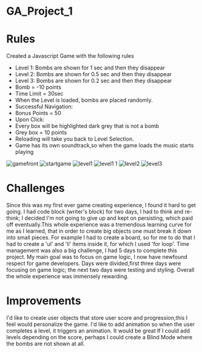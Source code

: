 # GA_Project_1

# Rules

Created a Javascript Game with the following rules

* Level 1: Bombs are shown for 1 sec and then they disappear
* Level 2: Bombs are shown for 0.5 sec and then they disappear
* Level 3: Bombs are shown for 0.2 sec and then they disappear
* Bomb = -10 points
* Time Limit = 30sec
* When the Level is loaded, bombs are placed randomly.
* Successful Navigation:
* Bonus Points = 50
* Upon Click:
* Every box will be highlighted dark grey that is not a bomb
* Grey box = 10 points
* Reloading will take you back to Level Selection.
* Game has its own soundtrack,so when the game loads the music starts playing

![gamefront](https://user-images.githubusercontent.com/25141069/27951068-79a5c116-62b8-11e7-8fa9-7ff71e7be6b4.png)
![startgame](https://user-images.githubusercontent.com/25141069/27954170-a6187ba2-62c3-11e7-954a-c75e028d2ba4.png)
![level1](https://user-images.githubusercontent.com/25141069/27951388-99ea805a-62b9-11e7-826d-05a79d2849e9.png)
![level1 1](https://user-images.githubusercontent.com/25141069/27951406-abed7596-62b9-11e7-9705-8fcc1edfeb9d.png)
![level2](https://user-images.githubusercontent.com/25141069/27951309-5011bf7a-62b9-11e7-878b-67a0cb246aab.png)
![level3](https://user-images.githubusercontent.com/25141069/27951510-0f5a7584-62ba-11e7-96e7-d0cd5ae508e2.png)

# Challenges

Since this was my first ever game creating experience, I found it hard
to get going. I had code block (writer's block) for two days, I had to
think and re-think; I decided I'm not going to give up and kept on persisting,
which paid off eventually.This whole experience was a tremendous learning curve
for me as I learned, that in order to create big objects one must break it down
into small pieces. For example I had to create a board, so for me to do that I
had to create a 'ul' and 'li' items inside it, for which I used 'for loop'.
Time management was also a big challenge, I had 5 days to complete this
project. My main goal was to focus on game logic, I now have newfound respect
for game developers. Days were divided,first three days were focusing on
game logic; the next two days were testing and styling. Overall the whole
experience was immensely rewarding.

# Improvements

I'd like to create user objects that store user score and progression,this
I feel would personalize the game. I'd like to add animation so when the user
completes a level, it triggers an animation. It would be great If I could add
levels depending on the score, perhaps I could create a Blind Mode where the
bombs are not shown at all.

